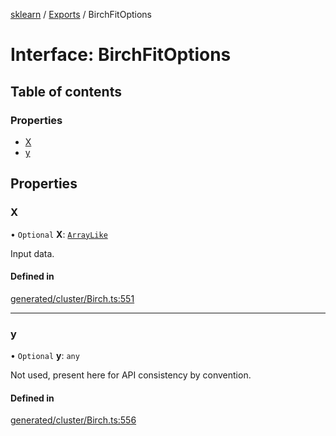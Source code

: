 [sklearn](../readme.md) / [Exports](../modules.md) / BirchFitOptions

# Interface: BirchFitOptions

## Table of contents

### Properties

- [X](BirchFitOptions.md#x)
- [y](BirchFitOptions.md#y)

## Properties

### X

• `Optional` **X**: [`ArrayLike`](../modules.md#arraylike)

Input data.

#### Defined in

[generated/cluster/Birch.ts:551](https://github.com/transitive-bullshit/scikit-learn-ts/blob/367336a/packages/sklearn/src/generated/cluster/Birch.ts#L551)

___

### y

• `Optional` **y**: `any`

Not used, present here for API consistency by convention.

#### Defined in

[generated/cluster/Birch.ts:556](https://github.com/transitive-bullshit/scikit-learn-ts/blob/367336a/packages/sklearn/src/generated/cluster/Birch.ts#L556)
